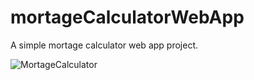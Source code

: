 # mortageCalculatorWebApp
A simple mortage calculator web app project.

![MortageCalculator](https://github.com/Burdji/mortageCalculatorWebApp/assets/129866064/d6aa1498-15c5-4caf-ba70-9824a18f1c78)
